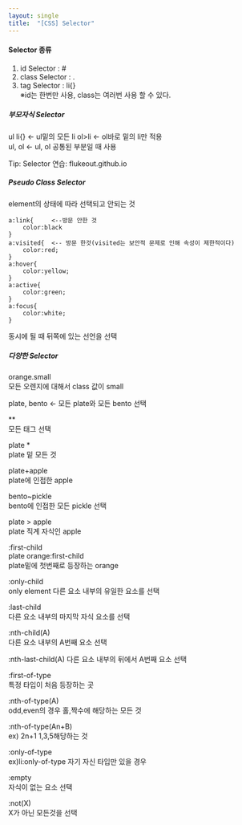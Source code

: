 ```yaml
---
layout: single
title:  "[CSS] Selector" 
---
```


   
#### Selector 종류    
1. id Selector : #     
2. class Selector : .     
3. tag Selector : li{}     
※id는 한번만 사용, class는 여러번 사용 할 수 있다.   

##### 부모자식 Selector   
ul li{} <- ul밑의 모든 li
ol>li <- ol바로 밑의 li만 적용  
ul, ol <- ul, ol 공통된 부분일 때 사용   
   
Tip: Selector 연습: flukeout.github.io  
 
##### Pseudo Class Selector
element의 상태에 따라 선택되고 안되는 것   
```
a:link{		<--방문 안한 것
    color:black
}
a:visited{	<-- 방문 한것(visited는 보안적 문제로 인해 속성이 제한적이다)
    color:red;
}
a:hover{
    color:yellow;
}
a:active{
    color:green;
}
a:focus{
    color:white;
}
```
동시에 될 때 뒤쪽에 있는 선언을 선택   
      
##### 다양한 Selector     
orange.small   
모든 오렌지에 대해서 class 값이 small   
   
plate, bento <- 모든 plate와 모든 bento 선택   
   
**  
모든 태그 선택   
    
plate *  
plate 밑 모든 것    
   
plate+apple  
plate에 인접한 apple   
   
bento~pickle   
bento에 인접한 모든 pickle 선택   
   
plate > apple  
plate 직계 자식인 apple   
   
:first-child   
plate orange:first-child  
plate밑에 첫번째로 등장하는 orange   
   
:only-child  
only element 다른 요소 내부의 유일한 요소를 선택   
   
:last-child   
다른 요소 내부의 마지막 자식 요소를 선택   
   
:nth-child(A)   
다른 요소 내부의 A번째 요소 선택   
   
:nth-last-child(A) 
다른 요소 내부의 뒤에서 A번째 요소 선택   
   
:first-of-type  
특정 타입이 처음 등장하는 곳   
   
:nth-of-type(A)  
odd,even의 경우 홀,짝수에 해당하는 모든 것   
   
:nth-of-type(An+B)   
ex) 2n+1 1,3,5해당하는 것   
   
:only-of-type    
ex)li:only-of-type 자기 자신 타입만 있을 경우   
   
:empty  
자식이 없는 요소 선택   
   
:not(X)  
X가 아닌 모든것을 선택   

